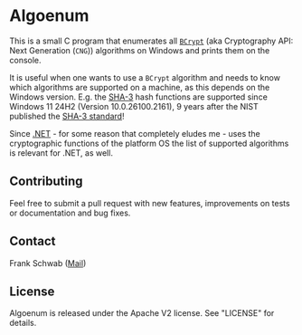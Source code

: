 # Algoenum

This is a small C program that enumerates all [`BCrypt`](https://learn.microsoft.com/en-us/windows/win32/seccng/cng-portal) (aka Cryptography API: Next Generation (`CNG`)) algorithms on Windows and prints them on the console.

It is useful when one wants to use a `BCrypt` algorithm and needs to know which algorithms are supported on a machine, as this depends on the Windows version.
E.g. the [SHA-3](https://en.wikipedia.org/wiki/SHA-3) hash functions are supported since Windows 11 24H2 (Version 10.0.26100.2161), 9 years after the NIST published the [SHA-3 standard](https://nvlpubs.nist.gov/nistpubs/FIPS/NIST.FIPS.202.pdf)!

Since [.NET](https://dotnet.microsoft.com/en-us/) - for some reason that completely eludes me - uses the cryptographic functions of the platform OS the list of supported algorithms is relevant for .NET, as well.

## Contributing
Feel free to submit a pull request with new features, improvements on tests or documentation and bug fixes.

## Contact
Frank Schwab ([Mail](mailto:xformer.github@proton.me "Mail"))

## License
Algoenum is released under the Apache V2 license. See "LICENSE" for details.
